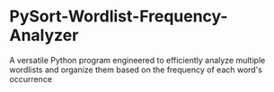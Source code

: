 # PySort-Wordlist-Frequency-Analyzer
A versatile Python program engineered to efficiently analyze multiple wordlists and organize them based on the frequency of each word's occurrence
